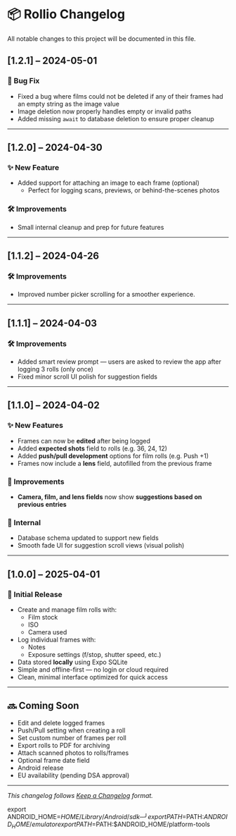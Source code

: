 # 📦 Rollio Changelog

All notable changes to this project will be documented in this file.

## [1.2.1] – 2024-05-01

### 🐞 Bug Fix
- Fixed a bug where films could not be deleted if any of their frames had an empty string as the image value
- Image deletion now properly handles empty or invalid paths
- Added missing `await` to database deletion to ensure proper cleanup

---

## [1.2.0] – 2024-04-30

### ✨ New Feature
- Added support for attaching an image to each frame (optional)
  - Perfect for logging scans, previews, or behind-the-scenes photos

### 🛠 Improvements
- Small internal cleanup and prep for future features

---

## [1.1.2] – 2024-04-26

### 🛠 Improvements
-  Improved number picker scrolling for a smoother experience.

---

## [1.1.1] – 2024-04-03

### 🛠 Improvements
- Added smart review prompt — users are asked to review the app after logging 3 rolls (only once)
- Fixed minor scroll UI polish for suggestion fields

---

## [1.1.0] – 2024-04-02

### ✨ New Features
- Frames can now be **edited** after being logged
- Added **expected shots** field to rolls (e.g. 36, 24, 12)
- Added **push/pull development** options for film rolls (e.g. Push +1)
- Frames now include a **lens** field, autofilled from the previous frame

### 🎯 Improvements
- **Camera, film, and lens fields** now show **suggestions based on previous entries**

### 🔧 Internal
- Database schema updated to support new fields
- Smooth fade UI for suggestion scroll views (visual polish)

---

## [1.0.0] – 2025-04-01
### 🎉 Initial Release

- Create and manage film rolls with:
  - Film stock
  - ISO
  - Camera used
- Log individual frames with:
  - Notes
  - Exposure settings (f/stop, shutter speed, etc.)
- Data stored **locally** using Expo SQLite
- Simple and offline-first — no login or cloud required
- Clean, minimal interface optimized for quick access

---

## 🔜 Coming Soon

- Edit and delete logged frames
- Push/Pull setting when creating a roll
- Set custom number of frames per roll
- Export rolls to PDF for archiving
- Attach scanned photos to rolls/frames
- Optional frame date field
- Android release
- EU availability (pending DSA approval)

---

*This changelog follows [Keep a Changelog](https://keepachangelog.com/en/1.0.0/) format.*



export ANDROID_HOME=$HOME/Library/Android/sdk                             ─╯
export PATH=$PATH:$ANDROID_HOME/emulator
export PATH=$PATH:$ANDROID_HOME/platform-tools